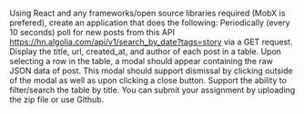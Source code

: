 Using React and any frameworks/open source libraries required (MobX is prefered), create an application that does the
following: Periodically (every 10 seconds) poll for new posts from this API
https://hn.algolia.com/api/v1/search_by_date?tags=story via a GET request.
Display the title, url, created_at, and author of each post in a table.
Upon selecting a row in the table, a modal should appear containing the raw JSON data of post. This
modal should support dismissal by clicking outside of the modal as well as upon clicking a close button.
Support the ability to filter/search the table by title. You can submit your assignment by uploading the
zip file or use Github.
